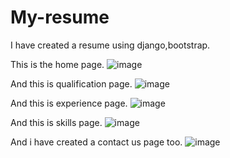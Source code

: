 # My-resume
I have created a resume using django,bootstrap.

This is the home page.
![image](https://github.com/NehaKashyap5489/My-resume/assets/105992840/888ba87e-312d-4ddf-aac7-d7c41c2523c4)


And this is qualification page.
![image](https://github.com/NehaKashyap5489/My-resume/assets/105992840/a9932df2-6b66-4038-9a8e-768b7518850b)

And this is experience page.
![image](https://github.com/NehaKashyap5489/My-resume/assets/105992840/704c69cf-d036-41e5-aab7-8aab39f008d7)

And this is skills page.
![image](https://github.com/NehaKashyap5489/My-resume/assets/105992840/978aff8e-d67e-4396-bce7-b943bbcba7bb)

And i have  created a contact us page too.
![image](https://github.com/NehaKashyap5489/My-resume/assets/105992840/c5a88453-f5f3-4102-8900-3521b85bf24c)

